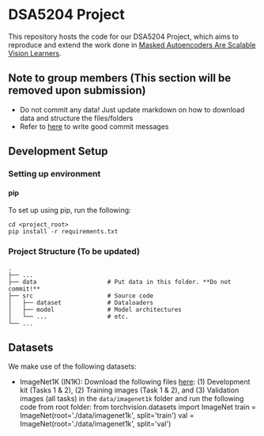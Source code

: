 # DSA5204 Project

This repository hosts the code for our DSA5204 Project, which aims to reproduce and extend the work done in [Masked Autoencoders Are Scalable Vision Learners](https://arxiv.org/abs/2111.06377).

## Note to group members (This section will be removed upon submission)

- Do not commit any data! Just update markdown on how to download data and structure the files/folders
- Refer to [here](https://github.com/joelparkerhenderson/git-commit-message) to write good commit messages

## Development Setup

### Setting up environment

#### pip

To set up using pip, run the following:

    cd <project_root>
    pip install -r requirements.txt

### Project Structure (To be updated)

    .
    ├── ...
    ├── data                    # Put data in this folder. **Do not commit!**
    ├── src                     # Source code
    │   ├── dataset             # Dataloaders
    │   ├── model               # Model architectures
    │   └── ...                 # etc.
    └── ...

## Datasets

We make use of the following datasets:
- ImageNet1K (IN1K): Download the following files [here](https://image-net.org/challenges/LSVRC/2012/2012-downloads.php): (1) Development kit (Tasks 1 & 2), (2) Training images (Task 1 & 2), and (3) Validation images (all tasks) in the `data/imagenet1k` folder and run the following code from root folder:
    from torchvision.datasets import ImageNet
    train = ImageNet(root='./data/imagenet1k', split='train')
    val = ImageNet(root='./data/imagenet1k', split='val')
